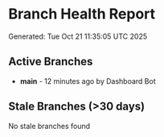 # Branch Health Report
Generated: Tue Oct 21 11:35:05 UTC 2025

## Active Branches
- **main** - 12 minutes ago by Dashboard Bot

## Stale Branches (>30 days)
No stale branches found
